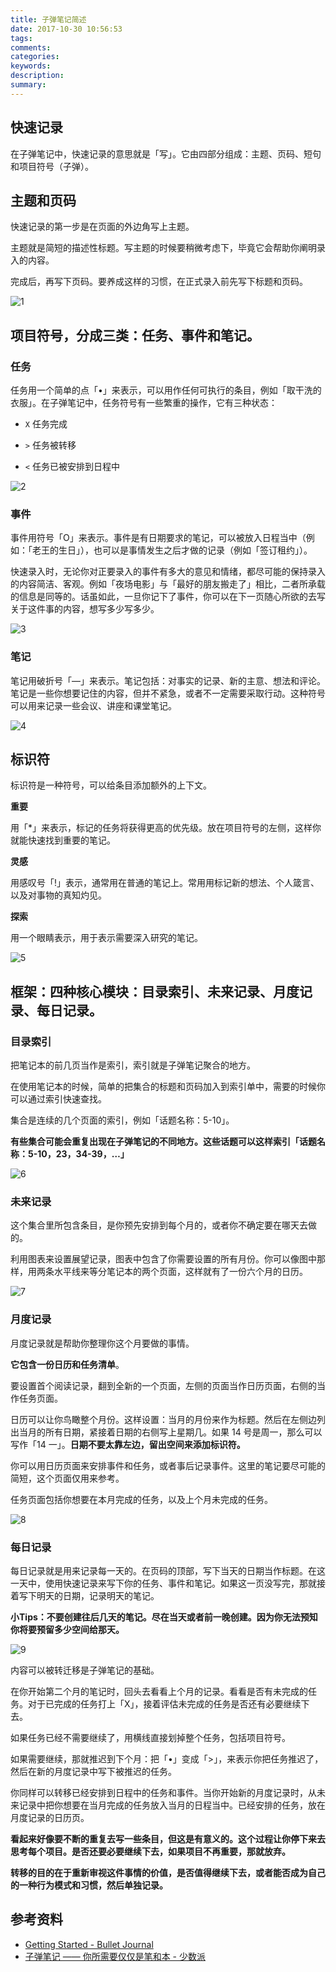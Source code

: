 ```yaml
---
title: 子弹笔记简述
date: 2017-10-30 10:56:53
tags:
comments:
categories:
keywords:
description:
summary: 
---
```


## 快速记录

在子弹笔记中，快速记录的意思就是「写」。它由四部分组成：主题、页码、短句和项目符号（子弹）。

## 主题和页码

快速记录的第一步是在页面的外边角写上主题。

主题就是简短的描述性标题。写主题的时候要稍微考虑下，毕竟它会帮助你阐明录入的内容。

完成后，再写下页码。要养成这样的习惯，在正式录入前先写下标题和页码。

![1](/img/bulletJournal/1.jpg)

## 项目符号，分成三类：任务、事件和笔记。
### 任务

任务用一个简单的点「•」来表示，可以用作任何可执行的条目，例如「取干洗的衣服」。在子弹笔记中，任务符号有一些繁重的操作，它有三种状态：

* `X`   任务完成

* `>`   任务被转移

* `<`   任务已被安排到日程中

![2](/img/bulletJournal/2.jpg)

### 事件

事件用符号「O」来表示。事件是有日期要求的笔记，可以被放入日程当中（例如：「老王的生日」），也可以是事情发生之后才做的记录（例如「签订租约」）。

快速录入时，无论你对正要录入的事件有多大的意见和情绪，都尽可能的保持录入的内容简洁、客观。例如「夜场电影」与「最好的朋友搬走了」相比，二者所承载的信息是同等的。话虽如此，一旦你记下了事件，你可以在下一页随心所欲的去写关于这件事的内容，想写多少写多少。

![3](/img/bulletJournal/3.jpg)

### 笔记

笔记用破折号「—」来表示。笔记包括：对事实的记录、新的主意、想法和评论。笔记是一些你想要记住的内容，但并不紧急，或者不一定需要采取行动。这种符号可以用来记录一些会议、讲座和课堂笔记。

![4](/img/bulletJournal/4.jpg)

## 标识符
标识符是一种符号，可以给条目添加额外的上下文。

**重要**

用「*」来表示，标记的任务将获得更高的优先级。放在项目符号的左侧，这样你就能快速找到重要的笔记。

**灵感**

用感叹号「!」表示，通常用在普通的笔记上。常用用标记新的想法、个人箴言、以及对事物的真知灼见。

**探索**

用一个眼睛表示，用于表示需要深入研究的笔记。

![5](/img/bulletJournal/5.jpg)

## 框架：四种核心模块：目录索引、未来记录、月度记录、每日记录。

### 目录索引
把笔记本的前几页当作是索引，索引就是子弹笔记聚合的地方。

在使用笔记本的时候，简单的把集合的标题和页码加入到索引单中，需要的时候你可以通过索引快速查找。

集合是连续的几个页面的索引，例如「话题名称：5-10」。

**有些集合可能会重复出现在子弹笔记的不同地方。这些话题可以这样索引「话题名称：5-10，23，34-39，…」**

![6](/img/bulletJournal/6.jpg)

### 未来记录
这个集合里所包含条目，是你预先安排到每个月的，或者你不确定要在哪天去做的。

利用图表来设置展望记录，图表中包含了你需要设置的所有月份。你可以像图中那样，用两条水平线来等分笔记本的两个页面，这样就有了一份六个月的日历。

![7](/img/bulletJournal/7.jpg)

### 月度记录
月度记录就是帮助你整理你这个月要做的事情。

**它包含一份日历和任务清单**。

要设置首个阅读记录，翻到全新的一个页面，左侧的页面当作日历页面，右侧的当作任务页面。

日历可以让你鸟瞰整个月份。这样设置：当月的月份来作为标题。然后在左侧边列出当月的所有日期，紧接着日期的右侧写上星期几。如果 14 号是周一，那么可以写作「14 一」。**日期不要太靠左边，留出空间来添加标识符。**

你可以用日历页面来安排事件和任务，或者事后记录事件。这里的笔记要尽可能的简短，这个页面仅用来参考。

任务页面包括你想要在本月完成的任务，以及上个月未完成的任务。

![8](/img/bulletJournal/8.jpg)

### 每日记录

每日记录就是用来记录每一天的。在页码的顶部，写下当天的日期当作标题。在这一天中，使用快速记录来写下你的任务、事件和笔记。如果这一页没写完，那就接着写下明天的日期，记录明天的笔记。

**小Tips：不要创建往后几天的笔记。尽在当天或者前一晚创建。因为你无法预知你将要预留多少空间给那天。**

![9](/img/bulletJournal/9.jpg)

内容可以被转迁移是子弹笔记的基础。

在你开始第二个月的笔记时，回头去看看上个月的记录。看看是否有未完成的任务。对于已完成的任务打上「X」，接着评估未完成的任务是否还有必要继续下去。

如果任务已经不需要继续了，用横线直接划掉整个任务，包括项目符号。

如果需要继续，那就推迟到下个月：把「•」变成「>」，来表示你把任务推迟了，然后在新的月度记录中写下被推迟的任务。

你同样可以转移已经安排到日程中的任务和事件。当你开始新的月度记录时，从未来记录中把你想要在当月完成的任务放入当月的日程当中。已经安排的任务，放在月度记录的日历页。

**看起来好像要不断的重复去写一些条目，但这是有意义的。这个过程让你停下来去思考每个项目。是否还要必要继续下去，如果项目不再重要，那就放弃。**

**转移的目的在于重新审视这件事情的价值，是否值得继续下去，或者能否成为自己的一种行为模式和习惯，然后单独记录。**

## 参考资料

- [Getting Started - Bullet Journal](http://bulletjournal.com/get-started/)
- [子弹笔记 —— 你所需要仅仅是笔和本 - 少数派](https://sspai.com/post/39340)